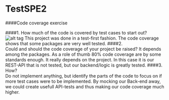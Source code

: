 # TestSPE2

####Code coverage exercise

####1. How much of the code is covered by test cases to start out?
![alt tag](https://cdn.discordapp.com/attachments/186575794011635712/286157123417669633/unknown.png)
This project was done in a test-first fashion. The code coverage shows that some packages are very well tested.
####2. Could and should the code coverage of your project be raised?
It depends among the packages. As a role of thumb 80% code coverage are by some standards enough. It really depends on the project.
In this case it is our REST-API that is not tested, but our backend/logic is greatly tested.
####3. How? Do not implement anything, but identify the parts of the code to focus on if more test cases were to be implemented.
By mocking our Back-end away, we could create usefull API-tests and thus making our code coverage much higher.

